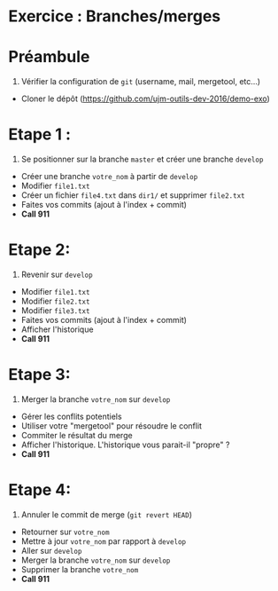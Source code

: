 # Exercice : Branches/merges

# Préambule
1. Vérifier la configuration de `git` (username, mail, mergetool, etc...)
* Cloner le dépôt (https://github.com/ujm-outils-dev-2016/demo-exo)

# Etape 1 :
1. Se positionner sur la branche `master` et créer une branche `develop`
* Créer une branche `votre_nom` à partir de `develop`
* Modifier `file1.txt`
* Créer un fichier `file4.txt` dans `dir1/` et supprimer `file2.txt`
* Faites vos commits (ajout à l'index + commit)
* **Call 911**

# Etape 2:
1. Revenir sur `develop`
* Modifier `file1.txt`
* Modifier `file2.txt`
* Modifier `file3.txt`
* Faites vos commits (ajout à l'index + commit)
* Afficher l'historique
* **Call 911**

# Etape 3:
1. Merger la branche `votre_nom` sur `develop`
* Gérer les conflits potentiels
* Utiliser votre "mergetool" pour résoudre le conflit
* Commiter le résultat du merge
* Afficher l'historique. L'historique vous parait-il "propre" ?
* **Call 911**

# Etape 4:
1. Annuler le commit de merge (`git revert HEAD`)
* Retourner sur `votre_nom`
* Mettre à jour `votre_nom` par rapport à `develop`
* Aller sur `develop`
* Merger la branche `votre_nom` sur `develop`
* Supprimer la branche `votre_nom`
* **Call 911**
